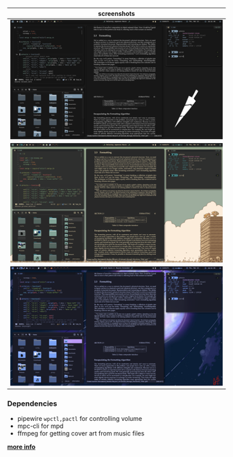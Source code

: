 | screenshots         |
| ------------------- |
| ![](./assets/1.png) |
| ![](./assets/2.png) |
| ![](./assets/3.png) |

### **Dependencies**

- pipewire `wpctl,pactl` for controlling volume
- mpc-cli for mpd
- ffmpeg for getting cover art from music files

**[more info](./assets/readme.md)**
